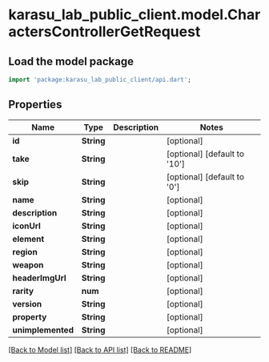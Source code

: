# karasu_lab_public_client.model.CharactersControllerGetRequest

## Load the model package
```dart
import 'package:karasu_lab_public_client/api.dart';
```

## Properties
Name | Type | Description | Notes
------------ | ------------- | ------------- | -------------
**id** | **String** |  | [optional] 
**take** | **String** |  | [optional] [default to '10']
**skip** | **String** |  | [optional] [default to '0']
**name** | **String** |  | [optional] 
**description** | **String** |  | [optional] 
**iconUrl** | **String** |  | [optional] 
**element** | **String** |  | [optional] 
**region** | **String** |  | [optional] 
**weapon** | **String** |  | [optional] 
**headerImgUrl** | **String** |  | [optional] 
**rarity** | **num** |  | [optional] 
**version** | **String** |  | [optional] 
**property** | **String** |  | [optional] 
**unimplemented** | **String** |  | [optional] 

[[Back to Model list]](../README.md#documentation-for-models) [[Back to API list]](../README.md#documentation-for-api-endpoints) [[Back to README]](../README.md)


